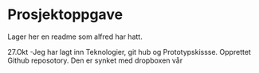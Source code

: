 Prosjektoppgave
===============
Lager her en readme som alfred har hatt. 

27.Okt -Jeg har lagt inn Teknologier, git hub og Prototypskissse. Opprettet Github reposotory. Den er synket med dropboxen vår
